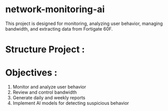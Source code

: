 # network-monitoring-ai
This project is designed for monitoring, analyzing user behavior, managing bandwidth, and extracting data from Fortigate 60F.



# Structure Project :



# Objectives :
  1) Monitor and analyze user behavior
  2) Review and control bandwidth
  3) Generate daily and weekly reports
  4) Implement AI models for detecting suspicious behavior
